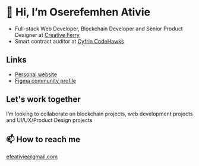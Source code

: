 # 👋 Hi, I’m Oserefemhen Ativie
- Full-stack Web Developer, Blockchain Developer and Senior Product Designer
at [Creative Ferry](https://creativeferry.org)
- Smart contract auditor at [Cyfrin CodeHawks](https://codehawks.cyfrin.io/)

## Links
  - [Personal website](https://efeativie.com)
  - [Figma community profile](https://figma.com/@efe)

## Let's work together
I’m looking to collaborate on blockchain projects, web development projects and UI/UX/Product Design projects

## 📫 How to reach me 
efeativie@gmail.com

<!---
iamefe/iamefe is a ✨ special ✨ repository because its `README.md` (this file) appears on your GitHub profile.
You can click the Preview link to take a look at your changes.
--->
